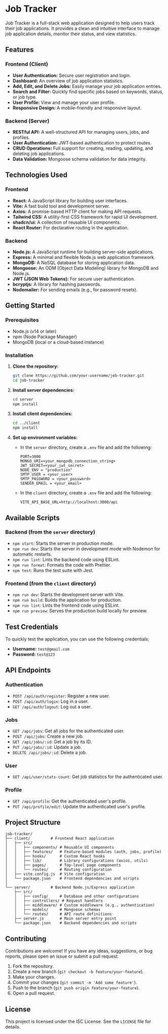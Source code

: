 # Job Tracker

Job Tracker is a full-stack web application designed to help users track their job applications. It provides a clean and intuitive interface to manage job application details, monitor their status, and view statistics.

## Features

### Frontend (Client)

- **User Authentication:** Secure user registration and login.
- **Dashboard:** An overview of job application statistics.
- **Add, Edit, and Delete Jobs:** Easily manage your job application entries.
- **Search and Filter:** Quickly find specific jobs based on keywords, status, or job type.
- **User Profile:** View and manage your user profile.
- **Responsive Design:** A mobile-friendly and responsive layout.

### Backend (Server)

- **RESTful API:** A well-structured API for managing users, jobs, and profiles.
- **User Authentication:** JWT-based authentication to protect routes.
- **CRUD Operations:** Full support for creating, reading, updating, and deleting job applications.
- **Data Validation:** Mongoose schema validation for data integrity.

## Technologies Used

### Frontend

- **React:** A JavaScript library for building user interfaces.
- **Vite:** A fast build tool and development server.
- **Axios:** A promise-based HTTP client for making API requests.
- **Tailwind CSS:** A utility-first CSS framework for rapid UI development.
- **shadcn/ui:** A collection of reusable UI components.
- **React Router:** For declarative routing in the application.

### Backend

- **Node.js:** A JavaScript runtime for building server-side applications.
- **Express:** A minimal and flexible Node.js web application framework.
- **MongoDB:** A NoSQL database for storing application data.
- **Mongoose:** An ODM (Object Data Modeling) library for MongoDB and Node.js.
- **JWT (JSON Web Tokens):** For secure user authentication.
- **bcryptjs:** A library for hashing passwords.
- **Nodemailer:** For sending emails (e.g., for password resets).

## Getting Started

### Prerequisites

- Node.js (v14 or later)
- npm (Node Package Manager)
- MongoDB (local or a cloud-based instance)

### Installation

1.  **Clone the repository:**

    ```bash
    git clone https://github.com/your-username/job-tracker.git
    cd job-tracker
    ```

2.  **Install server dependencies:**

    ```bash
    cd server
    npm install
    ```

3.  **Install client dependencies:**

    ```bash
    cd ../client
    npm install
    ```

4.  **Set up environment variables:**

    - In the `server` directory, create a `.env` file and add the following:

      ```
      PORT=3000
      MONGO_URI=<your_mongodb_connection_string>
      JWT_SECRET=<your_jwt_secret>
      NODE_ENV = "production"
      SMTP_USER = <your_user>
      SMTP_PASSWORD = <your_password>
      SENDER_EMAIL = <your_email>
      ```

    - In the `client` directory, create a `.env` file and add the following:

      ```
      VITE_API_BASE_URL=http://localhost:3000/api
      ```

## Available Scripts

### Backend (from the `server` directory)

- `npm start`: Starts the server in production mode.
- `npm run dev`: Starts the server in development mode with Nodemon for automatic restarts.
- `npm run lint`: Lints the backend code using ESLint.
- `npm run format`: Formats the code with Prettier.
- `npm test`: Runs the test suite with Jest.

### Frontend (from the `client` directory)

- `npm run dev`: Starts the development server with Vite.
- `npm run build`: Builds the application for production.
- `npm run lint`: Lints the frontend code using ESLint.
- `npm run preview`: Serves the production build locally for preview.

## Test Credentials

To quickly test the application, you can use the following credentials:

- **Username:** `test@gmail.com`
- **Password:** `test@123`

## API Endpoints

### Authentication

- `POST /api/auth/register`: Register a new user.
- `POST /api/auth/login`: Log in a user.
- `GET /api/auth/logout`: Log out a user.

### Jobs

- `GET /api/jobs`: Get all jobs for the authenticated user.
- `POST /api/jobs`: Create a new job.
- `GET /api/jobs/:id`: Get a job by its ID.
- `PUT /api/jobs/:id`: Update a job.
- `DELETE /api/jobs/:id`: Delete a job.

### User

- `GET /api/user/stats-count`: Get job statistics for the authenticated user.

### Profile

- `GET /api/profile`: Get the authenticated user's profile.
- `PUT /api/profile/edit`: Update the authenticated user's profile.

## Project Structure

```
job-tracker/
├── client/         # Frontend React application
│   ├── src/
│   │   ├── components/ # Reusable UI components
│   │   ├── features/   # Feature-based modules (auth, jobs, profile)
│   │   ├── hooks/      # Custom React hooks
│   │   ├── lib/        # Library configurations (axios, utils)
│   │   ├── pages/      # Top-level page components
│   │   └── routes/     # Routing configuration
│   ├── vite.config.js  # Vite configuration
│   └── package.json    # Frontend dependencies and scripts
│
└── server/         # Backend Node.js/Express application
    ├── src/
    │   ├── config/     # Database and other configurations
    │   ├── controllers/ # Request handlers
    │   ├── middleware/ # Custom middleware (e.g., authentication)
    │   ├── models/     # Mongoose schemas
    │   └── routes/     # API route definitions
    ├── server.js       # Main server entry point
    └── package.json    # Backend dependencies and scripts
```

## Contributing

Contributions are welcome! If you have any ideas, suggestions, or bug reports, please open an issue or submit a pull request.

1.  Fork the repository.
2.  Create a new branch (`git checkout -b feature/your-feature`).
3.  Make your changes.
4.  Commit your changes (`git commit -m 'Add some feature'`).
5.  Push to the branch (`git push origin feature/your-feature`).
6.  Open a pull request.

## License

This project is licensed under the ISC License. See the `LICENSE` file for details.
